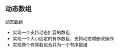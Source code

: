 ## 动态数组
[动态数组](../../src/com/wztlink1013/ds/arraylist/Main.java)
- 实现一个支持动态扩容的数组
- 实现一个大小固定的有序数组，支持动态增删改操作
- 实现两个有序数组合并为一个有序数组